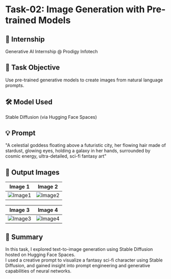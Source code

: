 # Task-02: Image Generation with Pre-trained Models

## 📌 Internship
Generative AI Internship @ Prodigy Infotech

## 🧠 Task Objective
Use pre-trained generative models to create images from natural language prompts.

## 🛠️ Model Used
Stable Diffusion (via Hugging Face Spaces)

## 💡 Prompt
"A celestial goddess floating above a futuristic city, her flowing hair made of stardust, glowing eyes, holding a galaxy in her hands, surrounded by cosmic energy, ultra-detailed, sci-fi fantasy art"

## 📸 Output Images

| Image 1 | Image 2 |
|--------|--------|
| ![Image1](./celestial_goddess_1.png) | ![Image2](./celestial_goddess_2.png) |

| Image 3 | Image 4 |
|--------|--------|
| ![Image3](./celestial_goddess_3.png) | ![Image4](./celestial_goddess_4.png) |

## 📝 Summary
In this task, I explored text-to-image generation using Stable Diffusion hosted on Hugging Face Spaces.  
I used a creative prompt to visualize a fantasy sci-fi character using Stable Diffusion, and gained insight into prompt engineering and generative capabilities of neural networks.
